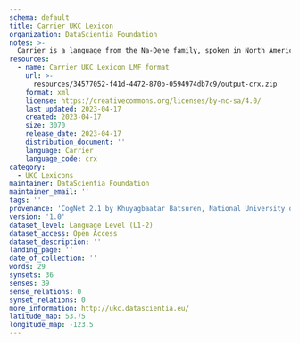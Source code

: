 ```yaml
---
schema: default
title: Carrier UKC Lexicon
organization: DataScientia Foundation
notes: >-
  Carrier is a language from the Na-Dene family, spoken in North America. The UKC Lexicon of Carrier is represented as a lexico-semantic network. It consists of words, word senses, synsets, as well as sense-level and synset-level relationships.
resources:
  - name: Carrier UKC Lexicon LMF format
    url: >-
      resources/34577052-f41d-4472-870b-0594974db7c9/output-crx.zip
    format: xml
    license: https://creativecommons.org/licenses/by-nc-sa/4.0/
    last_updated: 2023-04-17
    created: 2023-04-17
    size: 3070
    release_date: 2023-04-17
    distribution_document: ''
    language: Carrier
    language_code: crx
category:
  - UKC Lexicons
maintainer: DataScientia Foundation
maintainer_email: ''
tags: ''
provenance: 'CogNet 2.1 by Khuyagbaatar Batsuren, National University of Mongolia (http://cognet.ukc.disi.unitn.it); KinDiv: Kinship Diversity 1.0 by Temuulen Khishigsuren (http://ukc.disi.unitn.it/index.php/kinship/); Native Languages of the Americas 2021.11. by Laura Redish and Orrin Lewis (http://www.native-languages.org); Princeton WordNet 2.1 by Princeton University (https://wordnet.princeton.edu)'
version: '1.0'
dataset_level: Language Level (L1-2)
dataset_access: Open Access
dataset_description: ''
landing_page: ''
date_of_collection: ''
words: 29
synsets: 36
senses: 39
sense_relations: 0
synset_relations: 0
more_information: http://ukc.datascientia.eu/
latitude_map: 53.75
longitude_map: -123.5
---
```

